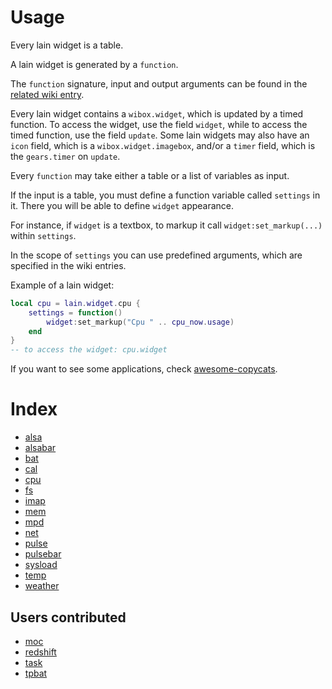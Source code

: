 # Usage

Every lain widget is a table.

A lain widget is generated by a `function`.

The `function` signature, input and output arguments can be found in the [related wiki entry](https://github.com/lcpz/lain/wiki/Widgets#index).

Every lain widget contains a `wibox.widget`, which is updated by a timed function. To access the widget, use the field `widget`, while to access the timed function, use the field `update`. Some lain widgets may also have an `icon` field, which is a `wibox.widget.imagebox`, and/or a `timer` field, which is the `gears.timer` on `update`.

Every `function` may take either a table or a list of variables as input.

If the input is a table, you must define a function variable called `settings` in it. There you will be able to define `widget` appearance.

For instance, if `widget` is a textbox, to markup it call `widget:set_markup(...)` within `settings`.

In the scope of `settings` you can use predefined arguments, which are specified in the wiki entries.

Example of a lain widget:

```lua
local cpu = lain.widget.cpu {
    settings = function()
        widget:set_markup("Cpu " .. cpu_now.usage)
    end
}
-- to access the widget: cpu.widget
```

If you want to see some applications, check [awesome-copycats](https://github.com/lcpz/awesome-copycats).

# Index

- [alsa](https://github.com/lcpz/lain/wiki/alsa)
- [alsabar](https://github.com/lcpz/lain/wiki/alsabar)
- [bat](https://github.com/lcpz/lain/wiki/bat)
- [cal](https://github.com/lcpz/lain/wiki/cal)
- [cpu](https://github.com/lcpz/lain/wiki/cpu)
- [fs](https://github.com/lcpz/lain/wiki/fs)
- [imap](https://github.com/lcpz/lain/wiki/imap)
- [mem](https://github.com/lcpz/lain/wiki/mem)
- [mpd](https://github.com/lcpz/lain/wiki/mpd)
- [net](https://github.com/lcpz/lain/wiki/net)
- [pulse](https://github.com/lcpz/lain/wiki/pulse)
- [pulsebar](https://github.com/lcpz/lain/wiki/pulsebar)
- [sysload](https://github.com/lcpz/lain/wiki/sysload)
- [temp](https://github.com/lcpz/lain/wiki/temp)
- [weather](https://github.com/lcpz/lain/wiki/weather)

## Users contributed

- [moc](https://github.com/lcpz/lain/wiki/moc)
- [redshift](https://github.com/lcpz/lain/wiki/redshift)
- [task](https://github.com/lcpz/lain/wiki/task)
- [tpbat](https://github.com/lcpz/lain/wiki/tpbat)
